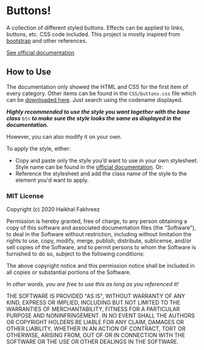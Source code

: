 # Buttons!

A collection of different styled buttons. Effects can be applied to links, buttons, etc. CSS code included. This project is mostly inspired from [bootstrap](https://getbootstrap.com/docs/4.0/components/buttons/) and other references.

[See official documentation](https://haikhalfakhreez.github.io/Buttons/)

## How to Use
The documentation only showed the HTML and CSS for the first item of every category. Other items can be found in the ```CSS/buttons.css``` file which can be [downloaded here](https://github.com/haikhalfakhreez/Buttons). Just search using the codename displayed.

***Highly recommended to use the style you want together with the base class*** ```btn``` ***to make sure the style looks the same as displayed in the documentation.***

However, you can also modify it on your own.

To apply the style, either:
 - Copy and paste only the style you'd want to use in your own stylesheet. Style name can be found in the [official documentation](https://haikhalfakhreez.github.io/Buttons/). Or:
 - Reference the stylesheet and add the class name of the style to the element you'd want to apply.

### MIT License

Copyright (c) 2020 Haikhal Fakhreez

Permission is hereby granted, free of charge, to any person obtaining a copy
of this software and associated documentation files (the "Software"), to deal
in the Software without restriction, including without limitation the rights
to use, copy, modify, merge, publish, distribute, sublicense, and/or sell
copies of the Software, and to permit persons to whom the Software is
furnished to do so, subject to the following conditions:

The above copyright notice and this permission notice shall be included in all
copies or substantial portions of the Software.

_In other words, you are free to use this as long as you referenced it!_

THE SOFTWARE IS PROVIDED "AS IS", WITHOUT WARRANTY OF ANY KIND, EXPRESS OR
IMPLIED, INCLUDING BUT NOT LIMITED TO THE WARRANTIES OF MERCHANTABILITY,
FITNESS FOR A PARTICULAR PURPOSE AND NONINFRINGEMENT. IN NO EVENT SHALL THE
AUTHORS OR COPYRIGHT HOLDERS BE LIABLE FOR ANY CLAIM, DAMAGES OR OTHER
LIABILITY, WHETHER IN AN ACTION OF CONTRACT, TORT OR OTHERWISE, ARISING FROM,
OUT OF OR IN CONNECTION WITH THE SOFTWARE OR THE USE OR OTHER DEALINGS IN THE
SOFTWARE.
